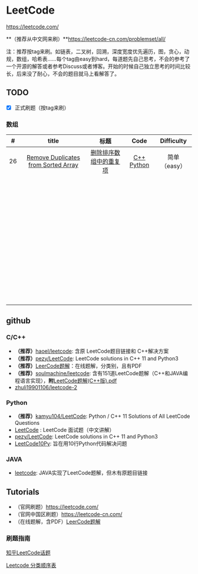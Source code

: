 # LeetCode

https://leetcode.com/

**（推荐从中文网来刷）**https://leetcode-cn.com/problemset/all/

注：推荐按tag来刷。如链表，二叉树，回溯，深度宽度优先遍历，图，贪心，动规，数组，哈希表……每个tag由easy到hard，每道题先自己思考，不会的参考了一个开源的解答或者参考Discuss或者博客。开始的时候自己独立思考的时间比较长，后来没了耐心，不会的题目就马上看解答了。

## TODO

- [x] 正式刷题（按tag来刷）


### 数组

|  #   |                  title                   |                    标题                    |                   Code                   | Difficulty |
| :--: | :--------------------------------------: | :--------------------------------------: | :--------------------------------------: | :--------: |
|  26  | [Remove Duplicates from Sorted Array](https://oj.leetcode.com/problems/remove-duplicates-from-sorted-array/) | [删除排序数组中的重复项](https://leetcode-cn.com/problems/remove-duplicates-from-sorted-array/description/) | [C++](code/0026_RemoveDuplicatesFromSortedArray.cpp) [Python](code/0026_RemoveDuplicatesFromSortedArray.py) |  简单（easy）  |
|      |                                          |                                          |                                          |            |
|      |                                          |                                          |                                          |            |
|      |                                          |                                          |                                          |            |
|      |                                          |                                          |                                          |            |
|      |                                          |                                          |                                          |            |
|      |                                          |                                          |                                          |            |
|      |                                          |                                          |                                          |            |
|      |                                          |                                          |                                          |            |
|      |                                          |                                          |                                          |            |
|      |                                          |                                          |                                          |            |
|      |                                          |                                          |                                          |            |
|      |                                          |                                          |                                          |            |
|      |                                          |                                          |                                          |            |
|      |                                          |                                          |                                          |            |
|      |                                          |                                          |                                          |            |
|      |                                          |                                          |                                          |            |
|      |                                          |                                          |                                          |            |
|      |                                          |                                          |                                          |            |
|      |                                          |                                          |                                          |            |
|      |                                          |                                          |                                          |            |
|      |                                          |                                          |                                          |            |
|      |                                          |                                          |                                          |            |
|      |                                          |                                          |                                          |            |
|      |                                          |                                          |                                          |            |
|      |                                          |                                          |                                          |            |
|      |                                          |                                          |                                          |            |
|      |                                          |                                          |                                          |            |
|      |                                          |                                          |                                          |            |
|      |                                          |                                          |                                          |            |
|      |                                          |                                          |                                          |            |
|      |                                          |                                          |                                          |            |
|      |                                          |                                          |                                          |            |
|      |                                          |                                          |                                          |            |
|      |                                          |                                          |                                          |            |
|      |                                          |                                          |                                          |            |
|      |                                          |                                          |                                          |            |
|      |                                          |                                          |                                          |            |
|      |                                          |                                          |                                          |            |
|      |                                          |                                          |                                          |            |
|      |                                          |                                          |                                          |            |
|      |                                          |                                          |                                          |            |
|      |                                          |                                          |                                          |            |
|      |                                          |                                          |                                          |            |
|      |                                          |                                          |                                          |            |
|      |                                          |                                          |                                          |            |
|      |                                          |                                          |                                          |            |
|      |                                          |                                          |                                          |            |
|      |                                          |                                          |                                          |            |
|      |                                          |                                          |                                          |            |
|      |                                          |                                          |                                          |            |
|      |                                          |                                          |                                          |            |
|      |                                          |                                          |                                          |            |
|      |                                          |                                          |                                          |            |
|      |                                          |                                          |                                          |            |
|      |                                          |                                          |                                          |            |
|      |                                          |                                          |                                          |            |
|      |                                          |                                          |                                          |            |
|      |                                          |                                          |                                          |            |



## github

### C/C++

- **（推荐）**[haoel/leetcode](https://github.com/haoel/leetcode): 含原 LeetCode题目链接和 C++解决方案
- **（推荐）**[pezy/LeetCode](https://github.com/pezy/LeetCode): LeetCode solutions in C++ 11 and Python3
- **（推荐）**[LeerCode题解](https://legacy.gitbook.com/book/siddontang/leetcode-solution/details)：在线题解，分类别，且有PDF
- **（推荐）**[soulmachine/leetcode](https://github.com/soulmachine/leetcode): 含有151道LeetCode题解（C++和JAVA编程语言实现），**附**[LeetCode题解(C++版).pdf](https://github.com/soulmachine/leetcode/raw/master/C%2B%2B/leetcode-cpp.pdf)
- [zhuli19901106/leetcode-2](https://github.com/zhuli19901106/leetcode-2)

### Python

- **（推荐）**[kamyu104/LeetCode](https://github.com/kamyu104/LeetCode): Python / C++ 11 Solutions of All LeetCode Questions
- [LeetCode](https://github.com/apachecn/LeetCode) : LeetCode 面试题（中文讲解）
- [pezy/LeetCode](https://github.com/pezy/LeetCode): LeetCode solutions in C++ 11 and Python3
- [LeetCode10Py](https://github.com/veroyatnost/LeetCode10Py): 旨在用10行Python代码解决问题

### JAVA

- [leetcode](https://github.com/gouthampradhan/leetcode): JAVA实现了LeetCode题解，但木有原题目链接



## Tutorials

- （官网刷题）https://leetcode.com/
- （官网中国区刷题）https://leetcode-cn.com/
- （在线题解，含PDF）[LeerCode题解](https://legacy.gitbook.com/book/siddontang/leetcode-solution/details)

### 刷题指南

[知乎LeetCode话题](https://www.zhihu.com/topic/19925162/hot)

[Leetcode 分类顺序表](https://cspiration.com/leetcodeClassification)

